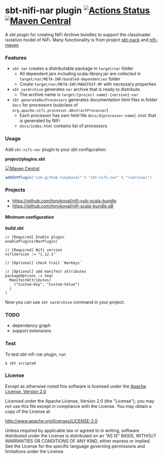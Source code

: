 sbt-nifi-nar plugin [![Actions Status](https://github.com/tonykoval/sbt-nifi-nar/workflows/build/badge.svg)](https://github.com/tonykoval/sbt-nifi-nar/actions) [![Maven Central](https://maven-badges.herokuapp.com/maven-central/com.github.tonykoval/sbt-nifi-nar/badge.svg)](https://maven-badges.herokuapp.com/maven-central/com.github.tonykoval/sbt-nifi-nar)
========

A sbt plugin for creating NiFi Archive bundles to support the classloader isolation model of NiFi.
Many functionality is from project [sbt-pack](https://github.com/xerial/sbt-pack) and [nifi-maven](https://github.com/apache/nifi-maven)

### Features

- `sbt nar` creates a distributable package in `target/nar` folder
  - All dependent jars including scala-library.jar are collected in `target/nar/META-INF/bundled-dependencies` folder
  - Create `target/nar/META-INF/MANIFEST.MF` with necessary properties
- `sbt narArchive` generates `nar` archive that is ready to distribute
  - The archive name is `target/{project name}-{version}.nar`
- `sbt generateDocProcessors` generates documentation html files in folder `docs` for processors (subclass of `org.apache.nifi.processor.AbstractProcessor`)
  - Each processor has own html file `docs/${processor-name}.html` that is generated by NiFi
  - `docs/index.html` contains list of processors

### Usage

Add `sbt-nifi-nar` plugin to your sbt configuration:

**project/plugins.sbt**

[![Maven Central](https://maven-badges.herokuapp.com/maven-central/com.github.tonykoval/sbt-nifi-nar/badge.svg)](https://maven-badges.herokuapp.com/maven-central/com.github.tonykoval/sbt-nifi-nar)

```scala
addSbtPlugin("com.github.tonykoval" % "sbt-nifi-nar" % "(version)")
```

### Projects
 * https://github.com/tonykoval/nifi-vub-scala-bundle
 * https://github.com/tonykoval/nifi-scala-bundle.g8

#### Minimum configuration

**build.sbt**
```
// [Required] Enable plugin
enablePlugins(NarPlugin)

// [Required] Nifi version
nifiVersion := "1.12.1"

// [Optional] check trait `NarKeys`

// [Optional] add manifest attributes
packageOptions := Seq(
  ManifestAttributes(
    ("Custom-Key", "Custom-Value")
  )
)
```

Now you can use `sbt narArchive` command in your project.

### TODO
  * dependency graph
  * support extensions

### Test
To test sbt-nifi-nar plugin, run

    $ sbt scripted

### License

Except as otherwise noted this software is licensed under the
[Apache License, Version 2.0](http://www.apache.org/licenses/LICENSE-2.0.html)

Licensed under the Apache License, Version 2.0 (the "License");
you may not use this file except in compliance with the License.
You may obtain a copy of the License at

  http://www.apache.org/licenses/LICENSE-2.0

Unless required by applicable law or agreed to in writing, software
distributed under the License is distributed on an "AS IS" BASIS,
WITHOUT WARRANTIES OR CONDITIONS OF ANY KIND, either express or implied.
See the License for the specific language governing permissions and
limitations under the License.
